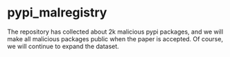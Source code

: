 # pypi_malregistry
The repository has collected about 2k malicious pypi packages, and we will make all malicious packages public when the paper is accepted. Of course, we will continue to expand the dataset.
